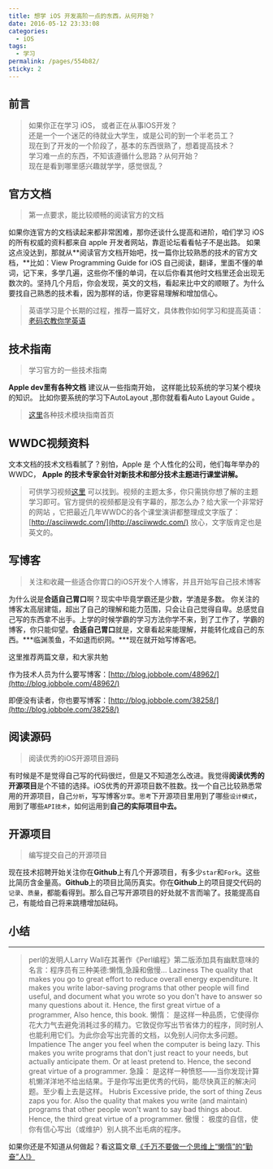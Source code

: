```yaml
---
title: 想学 iOS 开发高阶一点的东西，从何开始？
date: 2016-05-12 23:33:08
categories: 
  - iOS
tags: 
  - 学习
permalink: /pages/554b82/
sticky: 2
---
```


## 前言

> 如果你正在学习 iOS， 或者正在从事IOS开发？<br/>
> 还是一个一个迷茫的待就业大学生，或是公司的到一个半老员工？<br/>
> 现在到了开发的一个阶段了，基本的东西很熟了，想着提高技术？<br/>
> 学习难一点的东西，不知该遵循什么思路？从何开始？<br/>
> 现在是看到哪里感兴趣就学学，感觉很乱？

<!-- more -->

## 官方文档

> 第一点要求，能比较顺畅的阅读官方的文档

如果你连官方的文档读起来都非常困难，那你还谈什么提高和进阶，咱们学习 iOS 的所有权威的资料都来自 apple 开发者网站，靠逛论坛看看帖子不是出路。 如果这点没达到，那就从**阅读官方文档开始吧，找一篇你比较熟悉的技术的官方文档，**比如：View Programming Guide for iOS 自己阅读，翻译，里面不懂的单词，记下来，多学几遍，这些你不懂的单词，在以后你看其他时文档里还会出现无数次的。坚持几个月后，你会发现，英文的文档，看起来比中文的顺眼了。为什么要找自己熟悉的技术看，因为那样的话，你更容易理解和增加信心。
> 英语学习是个长期的过程，推荐一篇好文，具体教你如何学习和提高英语：[老码农教你学英语](http://blog.jobbole.com/45296/)

## 技术指南

> 学习官方的一些技术指南

**Apple dev里有各种文档** 建议从一些指南开始， 这样能比较系统的学习某个模块的知识。
比如你要系统的学习下AutoLayout ,那你就看看Auto Layout Guide 。
> [这里](https://developer.apple.com/library/ios/navigation/#section=Resource%20Types&topic=Guides​)各种技术模块指南首页

## WWDC视频资料

文本文档的技术文档看腻了？别怕，Apple 是 个人性化的公司，他们每年举办的 WWDC， **Apple 的技术专家会针对新技术和部分技术主题进行课堂讲解。**
> 可供学习视频[这里](https://developer.apple.com/devcenter/ios/index.action) 可以找到。视频的主题太多，你只需挑你想了解的主题学习即可。官方提供的视频都是没有字幕的，那怎么办？给大家一个非常好的网站 ，它把最近几年WWDC的各个课堂演讲都整理成文字版了：[http://asciiwwdc.com/](http://asciiwwdc.com/) 放心，文字版肯定也是英文的。

## 写博客

> 关注和收藏一些适合你胃口的iOS开发个人博客，并且开始写自己技术博客

为什么说是**合适自己胃口**啊？现实中毕竟学霸还是少数，学渣是多数。 你关注的博客太高层建瓴，超出了自己的理解和能力范围，只会让自己觉得自卑。总感觉自己写的东西拿不出手。上学的时候学霸的学习方法你学不来，到了工作了，学霸的博客，你只能仰望。**合适自己胃口**就是，文章看起来能理解，并能转化成自己的东西。***临渊羡鱼，不如退而织网。***现在就开始写博客吧。

这里推荐两篇文章，和大家共勉

作为技术人员为什么要写博客：[http://blog.jobbole.com/48962/](http://blog.jobbole.com/48962/)

即便没有读者，你也要写博客​：[http://blog.jobbole.com/38258/](http://blog.jobbole.com/38258/)

## 阅读源码

> 阅读优秀的iOS开源项目源码

有时候是不是觉得自己写的代码很烂，但是又不知道怎么改进。我觉得**阅读优秀的开源项目**是个不错的选择。iOS优秀的开源项目数不胜数。找一个自己比较熟悉常用的开源项目，自己`分析`，写写博客`分享`。`思考`下开源项目里用到了哪些`设计模式`，用到了哪些`API技术`，如何运用到**自己的实际项目中去。**

## 开源项目

> 编写提交自己的开源项目

现在技术招聘开始关注你在**Github**上有几个开源项目，有多少`star`和`Fork`。这些比简历含金量高。**Github**上的项目比简历真实。你在**Github**上的项目提交代码的`记录`、`质量`，都能看得到。那么自己写开源项目的好处就不言而喻了。技能提高自己，有能给自己将来跳槽增加砝码。

## 小结

***
> perl的发明人Larry Wall在其著作《Perl编程》第二版添加具有幽默意味的名言：程序员有三种美德:懒惰,急躁和傲慢...
Laziness
The quality that makes you go to great effort to reduce overall energy expenditure. It makes you write labor-saving programs that other people will find useful, and document what you wrote so you don't have to answer so many questions about it. Hence, the first great virtue of a programmer, Also hence, this book.
懒惰：
是这样一种品质，它使得你花大力气去避免消耗过多的精力。它敦促你写出节省体力的程序，同时别人也能利用它们。为此你会写出完善的文档，以免别人问你太多问题。
Impatience
The anger you feel when the computer is being lazy. This makes you write programs that don't just react to your needs, but actually anticipate them. Or at least pretend to. Hence, the second great virtue of a programmer.
急躁：
是这样一种愤怒——当你发现计算机懒洋洋地不给出结果。于是你写出更优秀的代码，能尽快真正的解决问题。至少看上去是这样。
Hubris
Excessive pride, the sort of thing Zeus zaps you for. Also the quality that makes you write (and maintain) programs that other people won't want to say bad things about. Hence, the third great virtue of a programmer.
傲慢：
极度的自信，使你有信心写出（或维护）别人挑不出毛病的程序。

如果你还是不知道从何做起？看这篇文章[《千万不要做一个思维上“懒惰”的“勤奋”人!》](https://m.sohu.com/n/466758647/)

